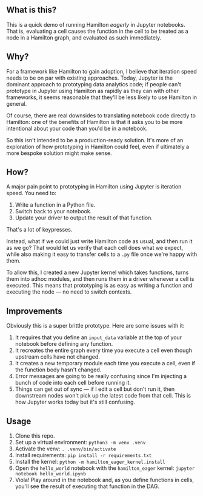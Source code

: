## What is this?

This is a quick demo of running Hamilton *eagerly* in Jupyter notebooks. That is, evaluating a cell causes the function in the cell to be treated as a node in a Hamilton graph, and evaluated as such immediately.

## Why?

For a framework like Hamilton to gain adoption, I believe that iteration speed needs to be on par with existing approaches. Today, Jupyter is the dominant approach to prototyping data analytics code; if people can't prototype in Jupyter using Hamilton as rapidly as they can with other frameworks, it seems reasonable that they'll be less likely to use Hamilton in general.

Of course, there are real downsides to translating notebook code directly to Hamilton: one of the benefits of Hamilton is that it asks you to be more intentional about your code than you'd be in a notebook.

So this isn't intended to be a production-ready solution. It's more of an exploration of how prototyping in Hamilton could feel, even if ultimately a more bespoke solution might make sense.

## How?

A major pain point to prototyping in Hamilton using Jupyter is iteration speed. You need to:

1. Write a function in a Python file.
2. Switch back to your notebook.
3. Update your driver to output the result of that function.

That's a lot of keypresses.

Instead, what if we could just write Hamilton code as usual, and then run it as we go? That would let us verify that each cell does what we expect, while also making it easy to transfer cells to a `.py` file once we're happy with them.

To allow this, I created a new Jupyter kernel which takes functions, turns them into adhoc modules, and then runs them in a driver whenever a cell is executed. This means that prototyping is as easy as writing a function and executing the node — no need to switch contexts.

## Improvements

Obviously this is a super brittle prototype. Here are some issues with it:
1. It requires that you define an `input_data` variable at the top of your notebook before defining any function.
2. It recreates the entire graph every time you execute a cell even though upstream cells have not changed.
3. It creates a new temporary module each time you execute a cell, even if the function body hasn't changed.
4. Error messages are going to be really confusing since I'm injecting a bunch of code into each cell before running it.
5. Things can get out of sync — if I edit a cell but don't run it, then downstream nodes won't pick up the latest code from that cell. This is how Jupyter works today but it's still confusing.

## Usage

1. Clone this repo.
2. Set up a virtual environment: `python3 -m venv .venv`
3. Activate the venv: `. .venv/bin/activate`
4. Install requirements: `pip install -r requirements.txt`
5. Install the kernel: `python -m hamilton_eager_kernel.install`
6. Open the `hello_world` notebook with the `hamilton_eager` kernel: `jupyter notebook hello_world.ipynb`
7. Viola! Play around in the notebook and, as you define functions in cells, you'll see the result of executing that function in the DAG.
